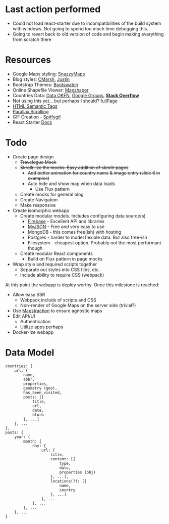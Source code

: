 # Last action performed

- Could not load react-starter due to incompatibilities of the build system with windows. Not going to spend too much time debugging this.
- Going to revert back to old version of code and begin making everything from scratch there

# Resources

- Google Maps styling: [SnazzyMaps](https://snazzymaps.com/)
- Blog styles: [CMarsh](http://www.crmarsh.com/script/), [Justin](http://www.justinyan.com/posts/2015/self-esteem/)
- Bootstrap Themes: [Bootswatch](https://bootswatch.com/)
- Online Shapefile Viewer: [Mapshaper](http://www.mapshaper.org/)
- Countries Data: [Data OKFN](http://data.okfn.org/data/datasets/geo-boundaries-world-110m), [Google Groups](https://groups.google.com/forum/#!topic/d3-js/cTVo0Uci5x4), **[Stack Overflow](http://stackoverflow.com/questions/9542834/geojson-world-database)**
- Not using this yet... but perhaps I should? [fullPage](https://github.com/alvarotrigo/fullPage.js)
- [HTML Semantic Tags](http://html5doctor.com/downloads/h5d-sectioning-flowchart.pdf)
- [Parallax Scrolling](https://ihatetomatoes.net/how-to-create-a-parallax-scrolling-website/)
- GIF Creation - [Spiffygif](http://spiffygif.com/)
- React Starter [Docs](https://github.com/webpack/react-starter/blob/master/NOTES/HowStuffWorks.md)

# Todo

- Create page design
  - ~~Travelogue Mock~~
  - ~~Skrollr-ize the mocks. Easy addition of skrollr pages~~
    - ~~Add better animation for country name & image entry (slide 6 in examples)~~
    - Auto hide and show map when data loads
      - Use Flux pattern
  - Create mocks for general blog
  - Create Navigation
  - Make responsive
- Create isomorphic webapp
  - Create modular models. Includes configuring data source(s)
    - [Firebase](https://www.firebase.com/) - Excellent API and libraries
    - [MyJSON](http://myjson.com/) - Free and very easy to use
    - MongoDB - this comes free(ish) with hosting
    - Postgres - harder to model flexible data. But also free-ish
    - Filesystem - cheapest option. Probably not the most performant though
  - Create modular React components
    - Build on Flux pattern in page mocks
- Wrap style and required scripts together
  - Separate out styles into CSS files, etc.
  - Include ability to require CSS (webpack)

At this point the webapp is deploy worthy. Once this milestone is reached:

- Allow easy SSR
  - Webpack include of scripts and CSS
  - Non-render of Google Maps on the server side (trivial?)
- Use [Mapstraction](http://mapstraction.com/) to ensure agnostic maps
- Edit API/UI
  - Authentication
  - Utilize apps perhaps
- Docker-ize webapp

# Data Model

	countries: {
		url: {
			name,
			abbr,
			properties,
			geometry (geo),
			has_been_visited,
			posts: [{
				title,
				url,
				date,
				blurb
			}, ...]
		}, ...
	},
	posts: {
		year: {
			month: {
				day: {
					url: {
						title,
						content: [{
							type,
							data,
							properties (obj)
						}, ...],
						locations(?): [{
							name,
							country
						}, ...]
					}, ...
				}, ...
			}, ...
		}, ...
	}
